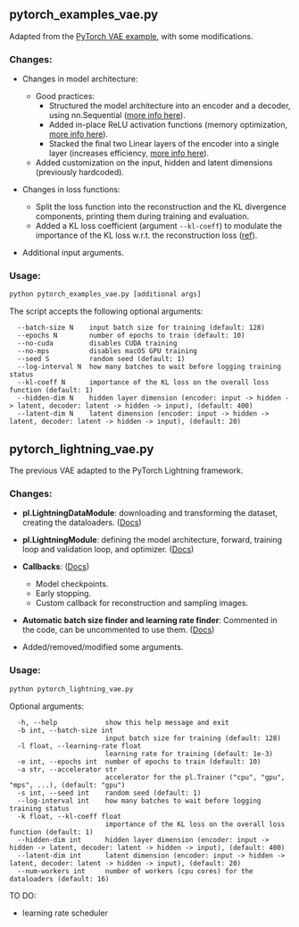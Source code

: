 ## pytorch_examples_vae.py

Adapted from the [PyTorch VAE example](https://github.com/pytorch/examples/blob/main/vae/main.py), with some modifications.

### Changes:

- Changes in model architecture:
    - Good practices:
        - Structured the model architecture into an encoder and a decoder, using nn.Sequential ([more info here](https://uvadlc-notebooks.readthedocs.io/en/latest/tutorial_notebooks/guide3/Debugging_PyTorch.html#Use-nn.Sequential-and-nn.ModuleList
    )).
        - Added in-place ReLU activation functions (memory optimization, [more info here](https://uvadlc-notebooks.readthedocs.io/en/latest/tutorial_notebooks/guide3/Debugging_PyTorch.html#In-place-activation-functions)).
        - Stacked the final two Linear layers of the encoder into a single layer (increases efficiency, [more info here](https://uvadlc-notebooks.readthedocs.io/en/latest/tutorial_notebooks/guide3/Debugging_PyTorch.html#Stack-layers/weights-with-same-input)).
    - Added customization on the input, hidden and latent dimensions (previously hardcoded).

- Changes in loss functions:
    - Split the loss function into the reconstruction and the KL divergence components, printing them during training and evaluation.
    - Added a KL loss coefficient (argument ```--kl-coeff```) to modulate the importance of the KL loss w.r.t. the reconstruction loss ([ref](https://arxiv.org/abs/1804.03599)).

- Additional input arguments.

### Usage:
```bash
python pytorch_examples_vae.py [additional args]
```

The script accepts the following optional arguments:

```
  --batch-size N    input batch size for training (default: 128)
  --epochs N        number of epochs to train (default: 10)
  --no-cuda         disables CUDA training
  --no-mps          disables macOS GPU training
  --seed S          random seed (default: 1)
  --log-interval N  how many batches to wait before logging training status
  --kl-coeff N      importance of the KL loss on the overall loss function (default: 1)
  --hidden-dim N    hidden layer dimension (encoder: input -> hidden -> latent, decoder: latent -> hidden -> input), (default: 400)
  --latent-dim N    latent dimension (encoder: input -> hidden -> latent, decoder: latent -> hidden -> input), (default: 20)
```

## pytorch_lightning_vae.py

The previous VAE adapted to the PyTorch Lightning framework.

### Changes:

- **pl.LightningDataModule**: downloading and transforming the dataset, creating the dataloaders. ([Docs](https://pytorch-lightning.readthedocs.io/en/latest/data/datamodule.html))

- **pl.LightningModule**: defining the model architecture, forward, training loop and validation loop, and optimizer. ([Docs](https://pytorch-lightning.readthedocs.io/en/stable/common/lightning_module.html))

- **Callbacks**: ([Docs](https://pytorch-lightning.readthedocs.io/en/stable/extensions/callbacks.html))
    - Model checkpoints.
    - Early stopping.
    - Custom callback for reconstruction and sampling images.

- **Automatic batch size finder and learning rate finder**: Commented in the code, can be uncommented to use them. ([Docs](https://pytorch-lightning.readthedocs.io/en/latest/advanced/training_tricks.html))

- Added/removed/modified some arguments.

### Usage:

```bash
python pytorch_lightning_vae.py
```

Optional arguments:
```
  -h, --help            show this help message and exit
  -b int, --batch-size int
                        input batch size for training (default: 128)
  -l float, --learning-rate float
                        learning rate for training (default: 1e-3)
  -e int, --epochs int  number of epochs to train (default: 10)
  -a str, --accelerator str
                        accelerator for the pl.Trainer ("cpu", "gpu", "mps", ...), (default: "gpu")
  -s int, --seed int    random seed (default: 1)
  --log-interval int    how many batches to wait before logging training status
  -k float, --kl-coeff float
                        importance of the KL loss on the overall loss function (default: 1)
  --hidden-dim int      hidden layer dimension (encoder: input -> hidden -> latent, decoder: latent -> hidden -> input), (default: 400)
  --latent-dim int      latent dimension (encoder: input -> hidden -> latent, decoder: latent -> hidden -> input), (default: 20)
  --num-workers int     number of workers (cpu cores) for the dataloaders (default: 16)
```

TO DO: 
- learning rate scheduler